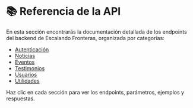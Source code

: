 # 📚 Referencia de la API

En esta sección encontrarás la documentación detallada de los endpoints del backend de Escalando Fronteras, organizada por categorías:

- [Autenticación](./api/auth.md)
- [Noticias](./api/news.md)
- [Eventos](./api/events.md)
- [Testimonios](./api/testimonials.md)
- [Usuarios](./api/users.md)
- [Utilidades](./api/utils.md)

Haz clic en cada sección para ver los endpoints, parámetros, ejemplos y respuestas. 